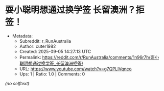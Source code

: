 # 耍小聪明想通过换学签 长留澳洲？拒签！

- Metadata:
  - Subreddit: r_RunAustralia
  - Author: cuter1982
  - Created: 2025-09-05 14:27:13 UTC
  - Permalink: https://reddit.com/r/RunAustralia/comments/1n96r7h/耍小聪明想通过换学签_长留澳洲拒签/
  - URL: https://www.youtube.com/watch?v=g7QPLIVqnco
  - Ups: 1 | Ratio: 1.0 | Comments: 0

_(no selftext)_
